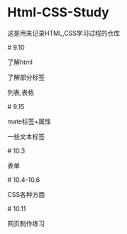# Html-CSS-Study

这是用来记录HTML,CSS学习过程的仓库

\# 9.10

了解html

了解部分标签

列表,表格

\# 9.15

mate标签+属性

一些文本标签

\# 10.3

表单

\# 10.4-10.6

CSS各种方面

\# 10.11 

网页制作练习


